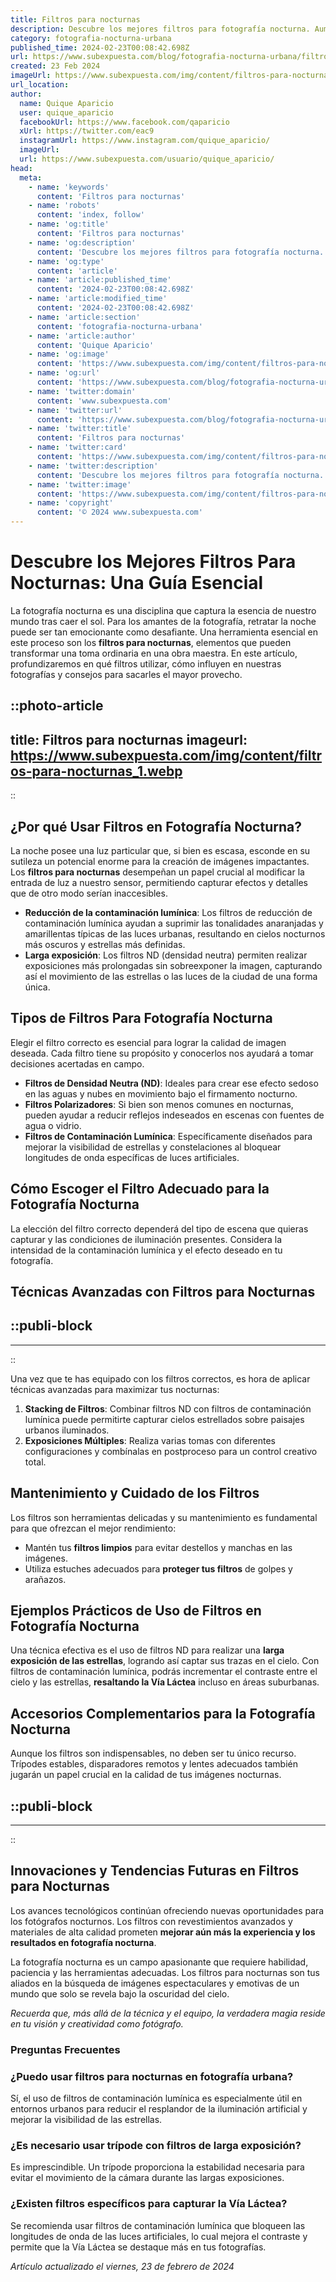```yaml
---
title: Filtros para nocturnas
description: Descubre los mejores filtros para fotografía nocturna. Aumenta la calidad y nitidez de tus tomas nocturnas con nuestra selección experta.
category: fotografia-nocturna-urbana
published_time: 2024-02-23T00:08:42.698Z
url: https://www.subexpuesta.com/blog/fotografia-nocturna-urbana/filtros-para-nocturnas
created: 23 Feb 2024
imageUrl: https://www.subexpuesta.com/img/content/filtros-para-nocturnas_1.webp
url_location:
author:
  name: Quique Aparicio
  user: quique_aparicio
  facebookUrl: https://www.facebook.com/qaparicio
  xUrl: https://twitter.com/eac9
  instagramUrl: https://www.instagram.com/quique_aparicio/
  imageUrl: 
  url: https://www.subexpuesta.com/usuario/quique_aparicio/
head:
  meta:
    - name: 'keywords'
      content: 'Filtros para nocturnas'
    - name: 'robots'
      content: 'index, follow'
    - name: 'og:title'
      content: 'Filtros para nocturnas'
    - name: 'og:description'
      content: 'Descubre los mejores filtros para fotografía nocturna. Aumenta la calidad y nitidez de tus tomas nocturnas con nuestra selección experta.'
    - name: 'og:type'
      content: 'article'
    - name: 'article:published_time'
      content: '2024-02-23T00:08:42.698Z'
    - name: 'article:modified_time'
      content: '2024-02-23T00:08:42.698Z'
    - name: 'article:section'
      content: 'fotografia-nocturna-urbana'
    - name: 'article:author'
      content: 'Quique Aparicio'
    - name: 'og:image'
      content: 'https://www.subexpuesta.com/img/content/filtros-para-nocturnas_1.webp'
    - name: 'og:url'
      content: 'https://www.subexpuesta.com/blog/fotografia-nocturna-urbana/filtros-para-nocturnas'
    - name: 'twitter:domain'
      content: 'www.subexpuesta.com'
    - name: 'twitter:url'
      content: 'https://www.subexpuesta.com/blog/fotografia-nocturna-urbana/filtros-para-nocturnas'
    - name: 'twitter:title'
      content: 'Filtros para nocturnas'
    - name: 'twitter:card'
      content: 'https://www.subexpuesta.com/img/content/filtros-para-nocturnas_1.webp'
    - name: 'twitter:description'
      content: 'Descubre los mejores filtros para fotografía nocturna. Aumenta la calidad y nitidez de tus tomas nocturnas con nuestra selección experta.'
    - name: 'twitter:image'
      content: 'https://www.subexpuesta.com/img/content/filtros-para-nocturnas_1.webp'
    - name: 'copyright'
      content: '© 2024 www.subexpuesta.com'
---
```

# Descubre los Mejores Filtros Para Nocturnas: Una Guía Esencial

La fotografía nocturna es una disciplina que captura la esencia de nuestro mundo tras caer el sol. Para los amantes de la fotografía, retratar la noche puede ser tan emocionante como desafiante. Una herramienta esencial en este proceso son los **filtros para nocturnas**, elementos que pueden transformar una toma ordinaria en una obra maestra. En este artículo, profundizaremos en qué filtros utilizar, cómo influyen en nuestras fotografías y consejos para sacarles el mayor provecho.


::photo-article
---
title: Filtros para nocturnas
imageurl: https://www.subexpuesta.com/img/content/filtros-para-nocturnas_1.webp
---
::


## ¿Por qué Usar Filtros en Fotografía Nocturna?

La noche posee una luz particular que, si bien es escasa, esconde en su sutileza un potencial enorme para la creación de imágenes impactantes. Los **filtros para nocturnas** desempeñan un papel crucial al modificar la entrada de luz a nuestro sensor, permitiendo capturar efectos y detalles que de otro modo serían inaccesibles.

- **Reducción de la contaminación lumínica**: Los filtros de reducción de contaminación lumínica ayudan a suprimir las tonalidades anaranjadas y amarillentas típicas de las luces urbanas, resultando en cielos nocturnos más oscuros y estrellas más definidas.
- **Larga exposición**: Los filtros ND (densidad neutra) permiten realizar exposiciones más prolongadas sin sobreexponer la imagen, capturando así el movimiento de las estrellas o las luces de la ciudad de una forma única.

## Tipos de Filtros Para Fotografía Nocturna

Elegir el filtro correcto es esencial para lograr la calidad de imagen deseada. Cada filtro tiene su propósito y conocerlos nos ayudará a tomar decisiones acertadas en campo.

- **Filtros de Densidad Neutra (ND)**: Ideales para crear ese efecto sedoso en las aguas y nubes en movimiento bajo el firmamento nocturno.
- **Filtros Polarizadores**: Si bien son menos comunes en nocturnas, pueden ayudar a reducir reflejos indeseados en escenas con fuentes de agua o vidrio.
- **Filtros de Contaminación Lumínica**: Específicamente diseñados para mejorar la visibilidad de estrellas y constelaciones al bloquear longitudes de onda específicas de luces artificiales.

## Cómo Escoger el Filtro Adecuado para la Fotografía Nocturna

La elección del filtro correcto dependerá del tipo de escena que quieras capturar y las condiciones de iluminación presentes. Considera la intensidad de la contaminación lumínica y el efecto deseado en tu fotografía.

## Técnicas Avanzadas con Filtros para Nocturnas


  ::publi-block
  ---
  ---
  ::
  
  
Una vez que te has equipado con los filtros correctos, es hora de aplicar técnicas avanzadas para maximizar tus nocturnas:

1. **Stacking de Filtros**: Combinar filtros ND con filtros de contaminación lumínica puede permitirte capturar cielos estrellados sobre paisajes urbanos iluminados.
2. **Exposiciones Múltiples**: Realiza varias tomas con diferentes configuraciones y combínalas en postproceso para un control creativo total.

## Mantenimiento y Cuidado de los Filtros

Los filtros son herramientas delicadas y su mantenimiento es fundamental para que ofrezcan el mejor rendimiento:

- Mantén tus **filtros limpios** para evitar destellos y manchas en las imágenes.
- Utiliza estuches adecuados para **proteger tus filtros** de golpes y arañazos.

## Ejemplos Prácticos de Uso de Filtros en Fotografía Nocturna

Una técnica efectiva es el uso de filtros ND para realizar una **larga exposición de las estrellas**, logrando así captar sus trazas en el cielo. Con filtros de contaminación lumínica, podrás incrementar el contraste entre el cielo y las estrellas, **resaltando la Vía Láctea** incluso en áreas suburbanas.

## Accesorios Complementarios para la Fotografía Nocturna

Aunque los filtros son indispensables, no deben ser tu único recurso. Trípodes estables, disparadores remotos y lentes adecuados también jugarán un papel crucial en la calidad de tus imágenes nocturnas.


  ::publi-block
  ---
  ---
  ::
  
  
## Innovaciones y Tendencias Futuras en Filtros para Nocturnas

Los avances tecnológicos continúan ofreciendo nuevas oportunidades para los fotógrafos nocturnos. Los filtros con revestimientos avanzados y materiales de alta calidad prometen **mejorar aún más la experiencia y los resultados en fotografía nocturna**.

La fotografía nocturna es un campo apasionante que requiere habilidad, paciencia y las herramientas adecuadas. Los filtros para nocturnas son tus aliados en la búsqueda de imágenes espectaculares y emotivas de un mundo que solo se revela bajo la oscuridad del cielo.

*Recuerda que, más allá de la técnica y el equipo, la verdadera magia reside en tu visión y creatividad como fotógrafo.*

### Preguntas Frecuentes

### ¿Puedo usar filtros para nocturnas en fotografía urbana?

Sí, el uso de filtros de contaminación lumínica es especialmente útil en entornos urbanos para reducir el resplandor de la iluminación artificial y mejorar la visibilidad de las estrellas.

### ¿Es necesario usar trípode con filtros de larga exposición?

Es imprescindible. Un trípode proporciona la estabilidad necesaria para evitar el movimiento de la cámara durante las largas exposiciones.

### ¿Existen filtros específicos para capturar la Vía Láctea?

Se recomienda usar filtros de contaminación lumínica que bloqueen las longitudes de onda de las luces artificiales, lo cual mejora el contraste y permite que la Vía Láctea se destaque más en tus fotografías.

_Artículo actualizado el viernes, 23 de febrero de 2024_
